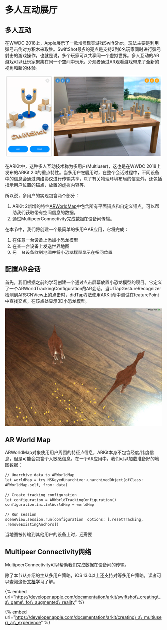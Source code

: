 # 多人互动展厅

## 多人互动

在WWDC 2018上，Apple展示了一款增强现实游戏SwiftShot，玩法主要是利用弹弓击倒对方积木来取胜。SwiftShot最多的亮点是支持2到6名玩家同时进行弹弓射击的游戏操作，也就是说，多个玩家可以共享同一个虚拟世界。多人互动的AR游戏可以让玩家聚集在同一个空间中玩乐，旁观者通过AR观看游戏带来了全新的视角和新的体验。

![SwiftShot](.gitbook/assets/image%20%2823%29.png)

在ARKit中，这种多人互动技术称为多用户\(Multiuser\)，这也是在WWDC 2018上发布的ARKit 2.0的重点特性。当多用户被启用时，在整个会话过程中，不同设备中的信息会通过网络协议进行传输共享，除了有关物理环境布局的信息外，还包括指示用户位置的锚点，放置的虚拟内容等。

所以说，多用户的实现包含两个部分：

1. ARKit 2新增的特性[ARWorldMap](https://developer.apple.com/documentation/arkit/arworldmap)中包含所有平面锚点和自定义锚点，可以帮助我们获取带有空间信息的数据。
2. 通过MultipeerConnectivity完成数据在设备间传输。

在本节中，我们将创建一个最简单的多用户AR应用，它将完成：

1. 在任意一台设备上添加小恐龙模型
2. 在某一台设备上发送世界地图
3. 另一台设备收到地图并将小恐龙模型显示在相同位置

## 配置AR会话

首先，我们根据之前的学习创建一个通过点击屏幕放置小恐龙模型的项目。它定义了一个ARWorldTrackingConfiguration的AR会话，当UITapGestureRecognizer检测到ARSCNView上的点击时，didTap方法使用ARKit命中测试在featurePoint中查找交点，在该点处显示3D小恐龙模型。

![](.gitbook/assets/img_fc337861bdd9-1.jpeg)

## AR World Map

ARWorldMap对象使用用户周围的特征点信息，ARKit本身不包含经度/纬度信息，但是可能会包含个人敏感信息。在一个AR应用中，我们可以加载准备好的地图数据：

```text
// Unarchive data to ARWorldMap
let worldMap = try NSKeyedUnarchiver.unarchivedObject(ofClass: ARWorldMap.self, from: data)

// Create tracking configuration
let configuration = ARWorldTrackingConfiguration()
configuration.initialWorldMap = worldMap

// Run session
sceneView.session.run(configuration, options: [.resetTracking, .removeExistingAnchors])
```

当地图被传输到其他用户的设备上时，还需要



## Multipeer Connectivity网络

MultipeerConnectivity可以帮助我们完成数据在设备间的传输。



除了本节从介绍的主从多用户策略，iOS 13.0以上还支持对等多用户策略，读者可以查阅这份[文档](https://developer.apple.com/documentation/arkit/creating_a_collaborative_session)学习了解。

{% embed url="https://developer.apple.com/documentation/arkit/swiftshot\_creating\_a\_game\_for\_augmented\_reality" %}

{% embed url="https://developer.apple.com/documentation/arkit/creating\_a\_multiuser\_ar\_experience" %}




